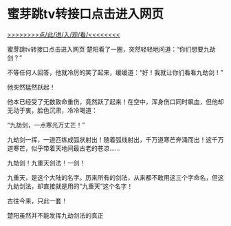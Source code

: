 # 蜜芽跳tv转接口点击进入网页

<a href="https://8h9e.vip/">>>>>>>>>点/此/进/入/观/看/<<<<<<<<</a>

蜜芽跳tv转接口点击进入网页
楚阳看了一圈，突然轻轻地问道：“你们想要九劫剑？”

不等任何人回答，他就冷厉的笑了起来，缓缓道：“好！我就让你们看看九劫剑！”

他突然猛然跃起！

他本已经受了无数致命重伤，竟然跃了起来！在空中，浑身伤口同时飙血，但他却无动于衷，脸色沉肃，冷冷喝道：

“九劫剑，一点寒光万丈芒！”

九劫剑一挥，一道匹练成弧状射出！随着弧线射出，千万道寒芒奔涌而出！这千万道寒芒，似乎带着天地间最古老的苍凉……

九劫剑！九重天剑法！一剑！

九重天，是这个大陆的名字。历来所有的剑法，从来都不敢用这三个字命名，但这九劫剑法，却直接就是用的“九重天”这个名字！

古往今来，只此一套！

楚阳虽然并不能发挥九劫剑法的真正
